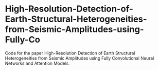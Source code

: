 # High-Resolution-Detection-of-Earth-Structural-Heterogeneities-from-Seismic-Amplitudes-using-Fully-Co
Code for the paper High-Resolution Detection of Earth Structural Heterogeneities from Seismic Amplitudes using Fully Convolutional Neural Networks and Attention Models.


